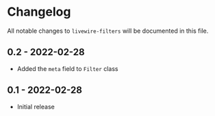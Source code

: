 # Changelog

All notable changes to `livewire-filters` will be documented in this file.

## 0.2 - 2022-02-28

- Added the `meta` field to `Filter` class

## 0.1 - 2022-02-28

- Initial release
